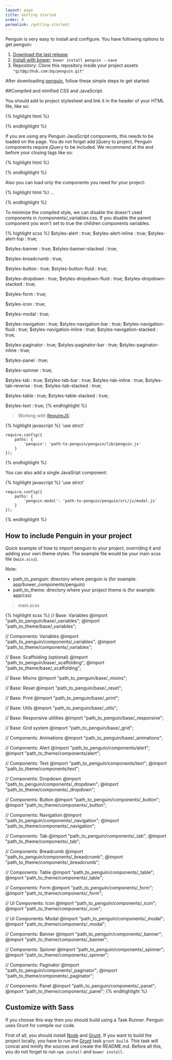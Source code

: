 ```yaml
---
layout: page
title: Getting started
order: 0
permalink: /getting-started/
---
```


Penguin is very easy to install and configure. You have following options to get penguin:


1. [Download the last release](https://github.com/bq/penguin/releases/)
2. [Install with bower](http://bower.io/): `bower install penguin --save`
3. Repository: Clone this repository inside your project assets `"git@github.com:bq/penguin.git"`

After downloading [penguin](https://github.com/bq/penguin), follow these simple steps to get started:

##Compiled and minified CSS and JavaScript.

You should add to project stylesheet and link it in the header of your HTML file, like so:

{% highlight html %}
<!-- This is how you would link your penguin stylesheet -->
<link rel="stylesheet" href="dist/css/penguin.min.css">
{% endhighlight %}

If you are using any Penguin JavaScript components, this needs to be loaded on the page. You do not forget add jQuery to project, Penguin components require jQuery to be included. We recommend at the end before your closing <body> tags like so:

{% highlight html %}
<script src="bower_components/jquery/dist/jquery.min.js"></script>
<script src="dist/js/penguin.min.js"></script>
<script>
    $('body').modal();
</script>
{% endhighlight %}

Also you can load only the components you need for your project:

{% highlight html %}
...
        <script src="js/jquery.min.js"></script>
        <!-- Alerts -->
        <script src="penguin/js/components/alert.js"></script>
        <!-- Dropdowns -->
        <script src="penguin/js/components/dropdown.js"></script>
        <!-- Modal -->
        <script src="penguin/js/components/modal.js"></script>
        <!-- Spinner -->
        <script src="penguin/js/components/spinner.js"></script>
</body>
{% endhighlight %}


To minimize the compiled style, we can disable the doesn't used components in /components/_variables.css.
If you disable the parent component you won't set to true the children components variables.

{% highlight scss %}
$styles-alert                        : true;
  $styles-alert-inline               : true;
  $styles-alert-top                  : true;

$styles-banner                       : true;
  $styles-banner-stacked             : true;

$styles-breadcrumb                   : true;

$styles-button                       : true;
  $styles-button-fluid               : true;

$styles-dropdown                     : true;
  $styles-dropdown-fluid             : true;
  $styles-dropdown-stacked           : true;

$styles-form                         : true;

$styles-icon                         : true;

$styles-modal                        : true;

$styles-navigation                   : true;
  $styles-navigation-bar             : true;
  $styles-navigation-fluid           : true;
  $styles-navigation-inline          : true;
  $styles-navigation-stacked         : true;

$styles-paginator                    : true;
  $styles-paginator-bar              : true;
  $styles-paginator-inline           : true;

$styles-panel                        : true;

$styles-spinner                      : true;

$styles-tab                          : true;
  $styles-tab-bar                    : true;
  $styles-tab-inline                 : true;
  $styles-tab-reverse                : true;
  $styles-tab-stacked                : true;

$styles-table                        : true;
  $styles-table-stacked              : true;

$styles-text                         : true;
{% endhighlight %}

> Working with [RequireJS](http://requirejs.org):

{% highlight javascript %}
    'use strict'

    require.config({
        paths: {
            'penguin': 'path-to-penguin/penguin/lib/penguin.js'
        }
    });
{% endhighlight %}

You can also add a single JavaSript component:

{% highlight javascript %}
    'use strict'

    require.config({
        paths: {
            'penguin.modal': 'path-to-penguin/penguin/src/js/modal.js'
        }
    });
{% endhighlight %}

## How to include Penguin in your project

Quick example of how to import penguin to your project, overriding it and adding your own theme styles. The example file would be your main scss file (`main.scss`).

Note: 

* path_to_penguin: directory where penguin is (for example: app/bower_components/penguin)
* path_to_theme: directory where your project theme is (for example: app/css)

> main.scss

{% highlight scss %}
// Base: Variables
@import "path_to_penguin/base/_variables";
@import "path_to_theme/base/_variables";

// Components: Variables
@import "path_to_penguin/components/_variables";
@import "path_to_theme/components/_variables";

// Base: Scaffolding (optional)
@import "path_to_penguin/base/_scaffolding";
@import "path_to_theme/base/_scaffolding";

// Base: Mixins
@import "path_to_penguin/base/_mixins";

// Base: Reset
@import "path_to_penguin/base/_reset";

// Base: Print
@import "path_to_penguin/base/_print";

// Base: Utils
@import "path_to_penguin/base/_utils";

// Base: Responsive utilities
@import "path_to_penguin/base/_responsive";

// Base: Grid system
@import "path_to_penguin/base/_grid";

// Components: Animations
@import "path_to_penguin/base/_animations";

// Components: Alert
@import "path_to_penguin/components/alert";
@import "path_to_theme/components/alert";

// Components: Text
@import "path_to_penguin/components/text";
@import "path_to_theme/components/text";

// Components: Dropdown
@import "path_to_penguin/components/_dropdown";
@import "path_to_theme/components/_dropdown";

// Components: Button
@import "path_to_penguin/components/_button";
@import "path_to_theme/components/_button";

// Components: Navigation
@import "path_to_penguin/components/_navigation";
@import "path_to_theme/components/_navigation";

// Components: Tab
@import "path_to_penguin/components/_tab";
@import "path_to_theme/components/_tab";

// Components: Breadcumb
@import "path_to_penguin/components/_breadcrumb";
@import "path_to_theme/components/_breadcrumb";

// Components: Table
@import "path_to_penguin/components/_table";
@import "path_to_theme/components/_table";

// Components: Form
@import "path_to_penguin/components/_form";
@import "path_to_theme/components/_form";

// UI Components: Icon
@import "path_to_penguin/components/_icon";
@import "path_to_theme/components/_icon";

// UI Components: Modal
@import "path_to_penguin/components/_modal";
@import "path_to_theme/components/_modal";

// Components: Banner
@import "path_to_penguin/components/_banner";
@import "path_to_theme/components/_banner";

// Components: Spinner
@import "path_to_penguin/components/_spinner";
@import "path_to_theme/components/_spinner";

// Components: Paginator
@import "path_to_penguin/components/_paginator";
@import "path_to_theme/components/_paginator";

// Components: Panel
@import "path_to_penguin/components/_panel";
@import "path_to_theme/components/_panel";
{% endhighlight %}

## Customize with Sass

If you choose this way then you should build using a Task Runner. Penguin uses Grunt for compile our code.

First of all, you should install [Node](https://nodejs.org/download/) and [Grunt](http://gruntjs.com/getting-started).
If you want to build the project locally, you have to run the [Grunt](http://gruntjs.com/) task `grunt build`. This task will concat and minify the sources and create the README.md. Before all this, you do not forget to run `npm install` and `bower install`.